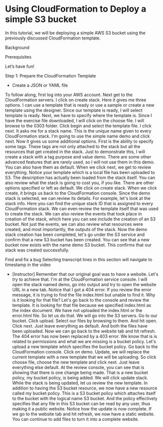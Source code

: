 # Using CloudFormation to Deploy a simple S3 bucket

 In this tutorial, we will be deploying a simple AWS S3 bucket using the previously discussed CloudFormation template. 
 
 Background
 
 
 
 Prerequisites
 
 Let’s have fun!

 Step 1: Prepare the CloudFormation Template
 
 - Create a JSON or YAML file 
 
 
 To follow along, first log into your AWS account. Next get to the CloudFormation servers. I click on create stack. Here it gives me three options. I can use a template that is ready or use a sample or create a new template using the designer. Since our template is ready, I will select template is ready. Next, we have to specify where the template is. Since I have the exercise file downloaded, I will click on the choose file. I will browse to the 0303 folder. Click begin and select the template file. I click next. It asks me for a stack name. This is the unique name given to every CloudFormation stack. I'm going to use the simple name demo and click next. Now it gives us some additional options. First is the ability to specify some tags. These tags are not only attached to the stack but all the resources that get created in the stack. Just to demonstrate this, I will create a stack with a tag purpose and value demo. There are some other advanced features that are rarely used, so I will not use them in this demo. You can also have them as default. When we click next, we get to review everything. Notice your template which is a local file has been uploaded to S3. The description has actually been loaded from the stack itself. You can also review what the stack is going to cost you, if you like. There are other options specified or left as default. We click on create stack. When we click create, it brings us back to the CloudFormation console. Since the demo stack is selected, we can review its details. For example, let's look at the stack info. Here you can find the unique stack ID that is assigned to every CloudFormation stack. We can even review the template itself that was used to create the stack. We can also review the events that took place in creation of the stack, which here you can see include the creation of an S3 bucket. Not just the events, we can also review what resources were created, and most importantly, the outputs of the stack. Now the demo stack creation has been completed, let's go under the S3 service and confirm that a new S3 bucket has been created. You can see that a new bucket now exists with the name demo S3 bucket. This confirms that our stack was created successfully.


 Find and fix a bug
Selecting transcript lines in this section will navigate to timestamp in the video
- [Instructor] Remember that our original goal was to have a website. Let's try to achieve that. I'm at the CloudFormation service console. I will open the stack named demo, go into output and try to open the website URL in a new tab. Notice that I got a 404 error. If you review the error message, it is trying to find the file index.html but unable to find it. Why is it looking for that file? Let's go back to the console and review the template. It is looking for that file because we specified index.html as the index document. We have not uploaded the index.html or the error.html file. So let us do that. We will go into the S3 servers. Go to our bucket. Click upload. Select our files by browsing to them. And hit open. Click next. Just leave everything as default. And both the files have been uploaded. Now we can go back to the website tab and hit refresh. The 404 error has now been replaced by a 403 error. We know that is is related to permissions and what we are missing is a bucket policy. Let's upload a new template which specifies the bucket policy. Go back to the CloudFormation console. Click on demo. Update, we will replace the current template with a new template that we will be uploading. So click choose file, choose the new template and click next. Just leave everything else default. At the review console, you can see that is showing that there is one change being made. That is a new bucket policy, my bucket policy, is being added. We will click update stack. While the stack is being updated, let us review the new template. In addition to having the S3 bucket resource, we now have a new resource called my bucket policy. This is a S3 bucket policy which attaches itself to the bucket with the logical name S3 bucket. And the policy effectively specifies that any file in this S3 bucket can be read by any user, thus making it a public website. Notice how the update is now complete. If we go to the website tab and hit refresh, we now have a static website. You can continue to add files to turn it into a complete website.